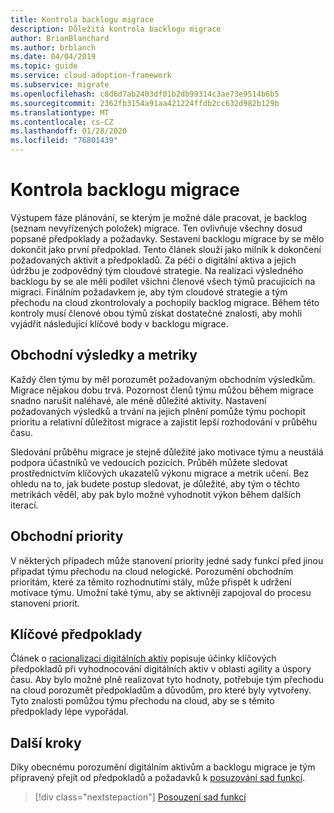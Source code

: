 ```yaml
---
title: Kontrola backlogu migrace
description: Důležitá kontrola backlogu migrace
author: BrianBlanchard
ms.author: brblanch
ms.date: 04/04/2019
ms.topic: guide
ms.service: cloud-adoption-framework
ms.subservice: migrate
ms.openlocfilehash: c8d6d7ab2403df01b2db99314c3ae73e9514b6b5
ms.sourcegitcommit: 2362fb3154a91aa421224ffdb2cc632d982b129b
ms.translationtype: MT
ms.contentlocale: cs-CZ
ms.lasthandoff: 01/28/2020
ms.locfileid: "76801439"
---
```

# <a name="migration-backlog-review"></a>Kontrola backlogu migrace

Výstupem fáze plánování, se kterým je možné dále pracovat, je backlog (seznam nevyřízených položek) migrace. Ten ovlivňuje všechny dosud popsané předpoklady a požadavky. Sestavení backlogu migrace by se mělo dokončit jako první předpoklad. Tento článek slouží jako milník k dokončení požadovaných aktivit a předpokladů. Za péči o digitální aktiva a jejich údržbu je zodpovědný tým cloudové strategie. Na realizaci výsledného backlogu by se ale měli podílet všichni členové všech týmů pracujících na migraci. Finálním požadavkem je, aby tým cloudové strategie a tým přechodu na cloud zkontrolovaly a pochopily backlog migrace. Během této kontroly musí členové obou týmů získat dostatečné znalosti, aby mohli vyjádřit následující klíčové body v backlogu migrace.

## <a name="business-outcomes-and-metrics"></a>Obchodní výsledky a metriky

Každý člen týmu by měl porozumět požadovaným obchodním výsledkům. Migrace nějakou dobu trvá. Pozornost členů týmu můžou během migrace snadno narušit naléhavé, ale méně důležité aktivity. Nastavení požadovaných výsledků a trvání na jejich plnění pomůže týmu pochopit prioritu a relativní důležitost migrace a zajistit lepší rozhodování v průběhu času.

Sledování průběhu migrace je stejně důležité jako motivace týmu a neustálá podpora účastníků ve vedoucích pozicích. Průběh můžete sledovat prostřednictvím klíčových ukazatelů výkonu migrace a metrik učení. Bez ohledu na to, jak budete postup sledovat, je důležité, aby tým o těchto metrikách věděl, aby pak bylo možné vyhodnotit výkon během dalších iterací.

## <a name="business-priorities"></a>Obchodní priority

V některých případech může stanovení priority jedné sady funkcí před jinou připadat týmu přechodu na cloud nelogické. Porozumění obchodním prioritám, které za těmito rozhodnutími stály, může přispět k udržení motivace týmu. Umožní také týmu, aby se aktivněji zapojoval do procesu stanovení priorit.

## <a name="core-assumptions"></a>Klíčové předpoklady

Článek o [racionalizaci digitálních aktiv](../../../digital-estate/rationalize.md) popisuje účinky klíčových předpokladů při vyhodnocování digitálních aktiv v oblasti agility a úspory času. Aby bylo možné plně realizovat tyto hodnoty, potřebuje tým přechodu na cloud porozumět předpokladům a důvodům, pro které byly vytvořeny. Tyto znalosti pomůžou týmu přechodu na cloud, aby se s těmito předpoklady lépe vypořádal.

## <a name="next-steps"></a>Další kroky

Díky obecnému porozumění digitálním aktivům a backlogu migrace je tým připravený přejít od předpokladů a požadavků k [posuzování sad funkcí](../assess/index.md).

> [!div class="nextstepaction"]
> [Posouzení sad funkcí](../assess/index.md)

